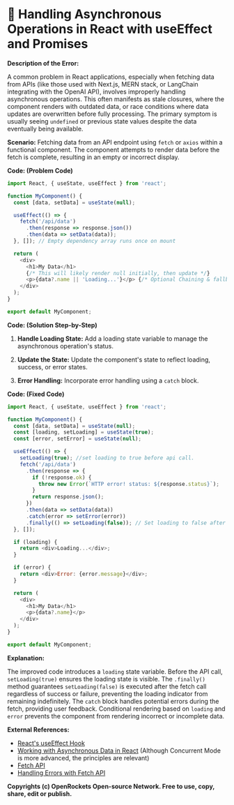 # 🐞 Handling Asynchronous Operations in React with useEffect and Promises


**Description of the Error:**

A common problem in React applications, especially when fetching data from APIs (like those used with Next.js, MERN stack, or LangChain integrating with the OpenAI API), involves improperly handling asynchronous operations.  This often manifests as stale closures, where the component renders with outdated data, or race conditions where data updates are overwritten before fully processing.  The primary symptom is usually seeing `undefined` or previous state values despite the data eventually being available.

**Scenario:** Fetching data from an API endpoint using `fetch` or `axios` within a functional component. The component attempts to render data before the fetch is complete, resulting in an empty or incorrect display.

**Code: (Problem Code)**

```javascript
import React, { useState, useEffect } from 'react';

function MyComponent() {
  const [data, setData] = useState(null);

  useEffect(() => {
    fetch('/api/data')
      .then(response => response.json())
      .then(data => setData(data));
  }, []); // Empty dependency array runs once on mount

  return (
    <div>
      <h1>My Data</h1>
      {/* This will likely render null initially, then update */}
      <p>{data?.name || 'Loading...'}</p> {/* Optional Chaining & fallback*/}
    </div>
  );
}

export default MyComponent;
```

**Code: (Solution Step-by-Step)**

1. **Handle Loading State:** Add a loading state variable to manage the asynchronous operation's status.

2. **Update the State:** Update the component's state to reflect loading, success, or error states.

3. **Error Handling:** Incorporate error handling using a `catch` block.


**Code: (Fixed Code)**

```javascript
import React, { useState, useEffect } from 'react';

function MyComponent() {
  const [data, setData] = useState(null);
  const [loading, setLoading] = useState(true);
  const [error, setError] = useState(null);

  useEffect(() => {
    setLoading(true); //set loading to true before api call.
    fetch('/api/data')
      .then(response => {
        if (!response.ok) {
          throw new Error(`HTTP error! status: ${response.status}`);
        }
        return response.json();
      })
      .then(data => setData(data))
      .catch(error => setError(error))
      .finally(() => setLoading(false)); // Set loading to false after the fetch completes, regardless of success or failure
  }, []);

  if (loading) {
    return <div>Loading...</div>;
  }

  if (error) {
    return <div>Error: {error.message}</div>;
  }

  return (
    <div>
      <h1>My Data</h1>
      <p>{data?.name}</p> 
    </div>
  );
}

export default MyComponent;
```

**Explanation:**

The improved code introduces a `loading` state variable.  Before the API call, `setLoading(true)` ensures the loading state is visible. The `.finally()` method guarantees `setLoading(false)` is executed after the fetch call regardless of success or failure, preventing the loading indicator from remaining indefinitely.  The `catch` block handles potential errors during the fetch, providing user feedback.  Conditional rendering based on `loading` and `error` prevents the component from rendering incorrect or incomplete data.

**External References:**

* [React's useEffect Hook](https://reactjs.org/docs/hooks-reference.html#useeffect)
* [Working with Asynchronous Data in React](https://reactjs.org/docs/concurrent-mode-suspense.html)  (Although Concurrent Mode is more advanced, the principles are relevant)
* [Fetch API](https://developer.mozilla.org/en-US/docs/Web/API/Fetch_API)
* [Handling Errors with Fetch API](https://developer.mozilla.org/en-US/docs/Web/API/Fetch_API/Using_Fetch)

**Copyrights (c) OpenRockets Open-source Network. Free to use, copy, share, edit or publish.**

